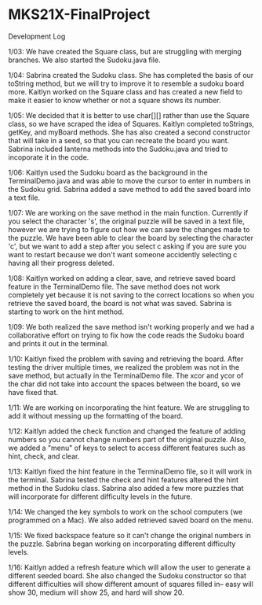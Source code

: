 # MKS21X-FinalProject

Development Log

1/03: We have created the Square class, but are struggling with merging branches. We also started the Sudoku.java file.

1/04: Sabrina created the Sudoku class. She has completed the basis of our toString method, but we will try to improve it to resemble a sudoku board more. Kaitlyn worked on the Square class and has created a new field to make it easier to know whether or not a square shows its number.

1/05: We decided that it is better to use char[][] rather than use the Square class, so we have scraped the idea of Squares. Kaitlyn completed toStrings, getKey, and myBoard methods. She has also created a second constructor that will take in a seed, so that you can recreate the board you want. Sabrina included lanterna methods into the Sudoku.java and tried to incoporate it in the code.

1/06: Kaitlyn used the Sudoku board as the background in the TerminalDemo.java and was able to move the cursor to enter in numbers in the Sudoku grid. Sabrina added a save method to add the saved board into a text file.

1/07: We are working on the save method in the main function. Currently if you select the character 's', the original puzzle will be saved in a text file, however we are trying to figure out how we can save the changes made to the puzzle. We have been able to clear the board by selecting the character 'c', but we want to add a step after you select c asking if you are sure you want to restart because we don't want someone accidently selecting c having all their progress deleted.

1/08: Kaitlyn worked on adding a clear, save, and retrieve saved board feature in the TerminalDemo file. The save method does not work completely yet because it is not saving to the correct locations so when you retrieve the saved board, the board is not what was saved. Sabrina is starting to work on the hint method.

1/09: We both realized the save method isn't working properly and we had a collaborative effort on trying to fix how the code reads the Sudoku board and prints it out in the terminal.

1/10: Kaitlyn fixed the problem with saving and retrieving the board. After testing the driver multiple times, we realized the problem was not in the save method, but actually in the TerminalDemo file. The xcor and ycor of the char did not take into account the spaces between the board, so we have fixed that.

1/11: We are working on incorporating the hint feature. We are struggling to add it without messing up the formatting of the board.

1/12: Kaitlyn added the check function and changed the feature of adding numbers so you cannot change numbers part of the original puzzle. Also, we added a "menu" of keys to select to access different features such as hint, check, and clear.

1/13: Kaitlyn fixed the hint feature in the TerminalDemo file, so it will work in the terminal. Sabrina tested the check and hint features altered the hint method in the Sudoku class. Sabrina also added a few more puzzles that will incorporate for different difficulty levels in the future.

1/14: We changed the key symbols to work on the school computers (we programmed on a Mac). We also added retrieved saved board on the menu.

1/15: We fixed backspace feature so it can't change the original numbers in the puzzle. Sabrina began working on incorporating different difficulty levels.

1/16: Kaitlyn added a refresh feature which will allow the user to generate a different seeded board. She also changed the Sudoku constructor so that different difficulties will show different amount of squares filled in– easy will show 30, medium will show 25, and hard will show 20.
